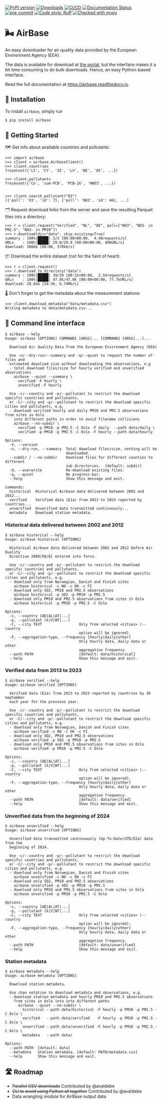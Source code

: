 [![PyPI version](https://badge.fury.io/py/airbase.svg)](https://badge.fury.io/py/airbase)
[![Downloads](https://pepy.tech/badge/airbase)](https://pepy.tech/project/airbase)
[![CI/CD](https://github.com/JohnPaton/airbase/actions/workflows/cicd.yaml/badge.svg?branch=master)](https://github.com/JohnPaton/airbase/actions/workflows/cicd.yaml)
[![Documentation Status](https://readthedocs.org/projects/airbase/badge/?version=latest)](https://airbase.readthedocs.io/en/latest/?badge=latest)
[![pre-commit](https://img.shields.io/badge/pre--commit-enabled-brightgreen?logo=pre-commit&logoColor=white)](https://github.com/pre-commit/pre-commit)
[![Code style: Ruff](https://img.shields.io/endpoint?url=https://raw.githubusercontent.com/astral-sh/ruff/main/assets/badge/format.json)](https://github.com/astral-sh/ruff)
[![Checked with mypy](http://www.mypy-lang.org/static/mypy_badge.svg)](http://mypy-lang.org/)

# 🌬 AirBase

An easy downloader for air quality data provided by the European Environment Agency (EEA).

The data is available for download at
[the portal](https://eeadmz1-downloads-webapp.azurewebsites.net/), but
the interface makes it a bit time consuming to do bulk downloads. Hence, an easy
Python-based interface.

Read the full documentation at https://airbase.readthedocs.io.

## 🔌 Installation

To install `airbase`, simply run

```bash
$ pip install airbase
```

## 🚀 Getting Started

🗺 Get info about available countries and pollutants:

```pycon
>>> import airbase
>>> client = airbase.AirbaseClient()
>>> client.countries
frozenset({'LI', 'CY', 'IE', 'LV', 'BE', 'EE', ...})

>>> client.pollutants
frozenset({'Co', 'sum-PCB', 'PCB-26', 'HNO3', ...})


>>> client.search_pollutant("O3")
[{'poll': 'O3', 'id': 7}, {'poll': 'NO3', 'id': 46}, ...]
```

🗂 Request download links from the server and save the resulting Parquet files into a directory:

```pycon
>>> r = client.request("Verified", "NL", "DE", poll=["NO3", "NO3- in PM2.5", "NO3- in PM10"])
>>> r.download(dir="data", skip_existing=True)
summary : 100%|█████| 2/2 [00:00<00:00,  4.48requests/s]
URLs    : 100%|█████| 29.0/29.0 [00:00<00:00, 490URL/s]
download: 386kb [00:00, 570kb/s]
```

📦 Download the entire dataset (not for the faint of heart):

```pycon
>>> r = client.request()
>>> r.download_to_directory("data")
summary : 100%|█████| 39/39 [00:15<00:00,  2.54requests/s]
URLs    : 100%|█████| 47.0k/47.0k [00:00<00:00, 77.7kURL/s]
download: 20.6Gb [54:36, 6.74Mb/s]
```

🌡 Don't forget to get the metadata about the measurement stations:

```pycon
>>> client.download_metadata("data/metadata.csv")
Writing metadata to data/metadata.csv...
```

## 🚆 Command line interface

``` console
$ airbase --help
Usage: airbase [OPTIONS] COMMAND1 [ARGS]... [COMMAND2 [ARGS]...]...

  Download Air Quality Data from the European Environment Agency (EEA)

  Use -n/--dry-run/--summary and -q/--quiet to request the number of files and
  estimated download size without downloading the observations, e.g
  - total download files/size for hourly verified and unverified observations
    airbase --quiet --summary \
      verified -F hourly \
      unverified -F hourly

  Use -c/--country and -p/--pollutant to restrict the download specific countries and pollutants,
  or -C/--city and -p/--pollutant to restrict the download specific cities and pollutants, e.g.
  - download verified hourly and daily PM10 and PM2.5 observations from sites in Oslo
    into different paths in order to avoid filename collisions
    airbase --no-subdir \
      verified -p PM10 -p PM2.5 -C Oslo -F daily  --path data/daily \
      verified -p PM10 -p PM2.5 -C Oslo -F hourly --path data/hourly

Options:
  -V, --version
  -n, --dry-run, --summary  Total download files/size, nothing will be
                            downloaded.
  --subdir / --no-subdir    Download files for different counties to different
                            sub directories.  [default: subdir]
  -O, --overwrite           Re-download existing files.
  -q, --quiet               No progress-bar.
  --help                    Show this message and exit.

Commands:
  historical  Historical Airbase data delivered between 2002 and 2012...
  verified    Verified data (E1a) from 2013 to 2023 reported by countries...
  unverified  Unverified data transmitted continuously...
  metadata    Download station metadata.
```

### Historical data delivered between 2002 and 2012

``` console
$ airbase historical --help
Usage: airbase historical [OPTIONS]

  Historical Airbase data delivered between 2002 and 2012 before Air Quality
  Directive 2008/50/EC entered into force.

  Use -c/--country and -p/--pollutant to restrict the download specific countries and pollutants,
  or -C/--city and -p/--pollutant to restrict the download specific cities and pollutants, e.g.
  - download only from Norwegian, Danish and Finish sites
    airbase historical -c NO -c DK -c FI
  - download only SO2, PM10 and PM2.5 observations
    airbase historical -p SO2 -p PM10 -p PM2.5
  - download only PM10 and PM2.5 observations from sites in Oslo
    airbase historical -p PM10 -p PM2.5 -C Oslo

Options:
  -c, --country [AD|AL|AT|...]
  -p, --pollutant [k|V|NT|...]
  -C, --city TEXT                 Only from selected <cities> (--country
                                  option will be ignored).
  -F, --aggregation-type, --frequency [hourly|daily|other]
                                  Only hourly data, daily data or other
                                  aggregation frequency.
  --path PATH                     [default: data/historical]
  --help                          Show this message and exit.
```

### Verified data from 2013 to 2023

``` console
$ airbase verified --help
Usage: airbase verified [OPTIONS]

  Verified data (E1a) from 2013 to 2023 reported by countries by 30 September
  each year for the previous year.

  Use -c/--country and -p/--pollutant to restrict the download specific countries and pollutants,
  or -C/--city and -p/--pollutant to restrict the download specific cities and pollutants, e.g.
  - download only from Norwegian, Danish and Finish sites
    airbase verified -c NO -c DK -c FI
  - download only SO2, PM10 and PM2.5 observations
    airbase verified -p SO2 -p PM10 -p PM2.5
  - download only PM10 and PM2.5 observations from sites in Oslo
    airbase verified -p PM10 -p PM2.5 -C Oslo

Options:
  -c, --country [AD|AL|AT|...]
  -p, --pollutant [k|V|NT|...]
  -C, --city TEXT                 Only from selected <cities> (--country
                                  option will be ignored).
  -F, --aggregation-type, --frequency [hourly|daily|other]
                                  Only hourly data, daily data or other
                                  aggregation frequency.
  --path PATH                     [default: data/verified]
  --help                          Show this message and exit.
```

### Unverified data from the beginning of 2024

``` console
$ airbase unverified --help
Usage: airbase unverified [OPTIONS]

  Unverified data transmitted continuously (Up-To-Date/UTD/E2a) data from the
  beginning of 2024.

  Use -c/--country and -p/--pollutant to restrict the download specific countries and pollutants,
  or -C/--city and -p/--pollutant to restrict the download specific cities and pollutants, e.g.
  - download only from Norwegian, Danish and Finish sites
    airbase unverified -c NO -c DK -c FI
  - download only SO2, PM10 and PM2.5 observations
    airbase unverified -p SO2 -p PM10 -p PM2.5
  - download only PM10 and PM2.5 observations from sites in Oslo
    airbase unverified -p PM10 -p PM2.5 -C Oslo

Options:
  -c, --country [AD|AL|AT|...]
  -p, --pollutant [k|V|NT|...]
  -C, --city TEXT                 Only from selected <cities> (--country
                                  option will be ignored).
  -F, --aggregation-type, --frequency [hourly|daily|other]
                                  Only hourly data, daily data or other
                                  aggregation frequency.
  --path PATH                     [default: data/unverified]
  --help                          Show this message and exit.
```

### Station metadata

``` console
$ airbase metadata --help
Usage: airbase metadata [OPTIONS]

  Download station metadata.

  Use chan notation to download metadata and observations, e.g.
  - download station metadata and hourly PM10 and PM2.5 observations
    from sites in Oslo into into different paths
      airbase --quiet --no-subdir \
        historical --path data/historical -F hourly -p PM10 -p PM2.5 -C Oslo \
        verified   --path data/verified   -F hourly -p PM10 -p PM2.5 -C Oslo \
        unverified --path data/unverified -F hourly -p PM10 -p PM2.5 -C Oslo \
        metadata   --path data/

Options:
  --path PATH  [default: data]
  --metadata   Station metadata. [default: PATH/metadata.csv]
  --help       Show this message and exit.
```

## 🛣 Roadmap

* ~~Parallel CSV downloads~~ Contributed by @avaldebe
* ~~CLI to avoid using Python all together~~ Contributed by @avaldebe
* Data wrangling module for AirBase output data
